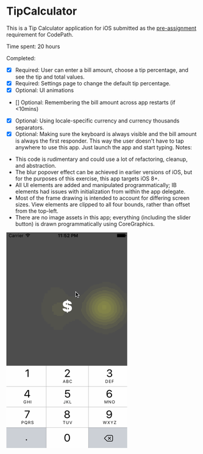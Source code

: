 # TipCalculator

This is a Tip Calculator application for iOS submitted as the [pre-assignment](https://gist.github.com/timothy1ee/7747214) requirement for CodePath.

Time spent: 20 hours

Completed:

* [x] Required: User can enter a bill amount, choose a tip percentage, and see the tip and total values.
* [x] Required: Settings page to change the default tip percentage.
* [x] Optional: UI animations
* [] Optional: Remembering the bill amount across app restarts (if <10mins)
* [x] Optional: Using locale-specific currency and currency thousands separators.
* [x] Optional: Making sure the keyboard is always visible and the bill amount is always the first responder. This way the user doesn't have to tap anywhere to use this app. Just launch the app and start typing.
Notes:

* This code is rudimentary and could use a lot of refactoring, cleanup, and abstraction.
* The blur popover effect can be achieved in earlier versions of iOS, but for the purposes of this exercise, this app targets iOS 8+.
* All UI elements are added and manipulated programmatically; IB elements had issues with initialization from within the app delegate.
* Most of the frame drawing is intended to account for differing screen sizes. View elements are clipped to all four bounds, rather than offset from the top-left.
* There are no image assets in this app; everything (including the slider button) is drawn programmatically using CoreGraphics.

![Video Walkthrough](https://github.com/zeantsoi/RYG/blob/master/ryg.gif)
